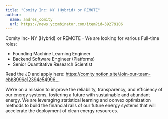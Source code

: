 ```yaml
---
title: "Comity Inc: NY (Hybrid) or REMOTE"
author:
  name: andres_comity
  url: https://news.ycombinator.com/item?id=39279106
---
```

Comity Inc- NY (Hybrid) or REMOTE - We are looking for various Full-time roles:

- Founding Machine Learning Engineer 
- Backend Software Engineer (Platforms) 
- Senior Quantitative Research Scientist

Read the JD and apply here: <a href="https:&#x2F;&#x2F;comity.notion.site&#x2F;Join-our-team-ebb8996c12394e54996b38b9e40e2f3b?pvs=4" rel="nofollow">https:&#x2F;&#x2F;comity.notion.site&#x2F;Join-our-team-ebb8996c12394e54996...</a>

We’re on a mission to improve the reliability, transparency, and efficiency of our energy systems, fostering a future with sustainable and abundant energy. We are leveraging statistical learning and convex optimization methods to build the financial rails of our future energy systems that will accelerate the deployment of clean energy resources.
